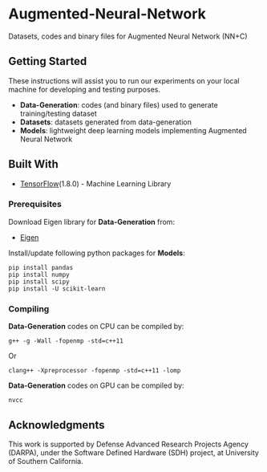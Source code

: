 # Augmented-Neural-Network
Datasets, codes and binary files for Augmented Neural Network (NN+C)

## Getting Started

These instructions will assist you to run our experiments on your local machine for developing and testing purposes. 
* **Data-Generation**: codes (and binary files) used to generate training/testing dataset
* **Datasets**: datasets generated from data-generation
* **Models**: lightweight deep learning models implementing Augmented Neural Network


## Built With

* [TensorFlow](https://www.tensorflow.org/)(1.8.0) - Machine Learning Library

### Prerequisites

Download Eigen library for **Data-Generation** from:

* [Eigen](https://eigen.tuxfamily.org/dox/)

Install/update following python packages for **Models**:

```
pip install pandas
pip install numpy
pip install scipy
pip install -U scikit-learn
```

### Compiling

**Data-Generation** codes on CPU can be compiled by:

```
g++ -g -Wall -fopenmp -std=c++11
```

Or 

```
clang++ -Xpreprocessor -fopenmp -std=c++11 -lomp
```

**Data-Generation** codes on GPU can be compiled by:

```
nvcc
```

## Acknowledgments

This work is supported by Defense Advanced Research Projects Agency (DARPA), under the Software Defined Hardware (SDH) project, at University of Southern California.
